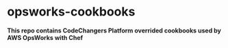 opsworks-cookbooks
==================

**This repo contains CodeChangers Platform overrided cookbooks used by AWS OpsWorks with Chef**

